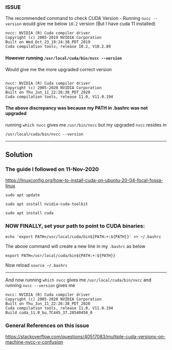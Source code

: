 ### ISSUE

The recommended command to check CUDA Version - Running `nvcc --version` would give me below `10.2` version (But I have cuda 11 installed)

```
nvcc: NVIDIA (R) Cuda compiler driver
Copyright (c) 2005-2019 NVIDIA Corporation
Built on Wed_Oct_23_19:24:38_PDT_2019
Cuda compilation tools, release 10.2, V10.2.89

```

#### However running `/usr/local/cuda/bin/nvcc --version`

Would give me the more upgraded correct version

```

nvcc: NVIDIA (R) Cuda compiler driver
Copyright (c) 2005-2020 NVIDIA Corporation
Built on Thu_Jun_11_22:26:38_PDT_2020
Cuda compilation tools, release 11.0, V11.0.194

```

#### The above discrepancy was because my PATH in .bashrc was not upgraded

running `which nvcc` gives me `/usr/bin/nvcc` but my upgraded `nvcc` resides in

`/usr/local/cuda/bin/nvcc --version`

---

## Solution

### The guide I followed on 11-Nov-2020

https://linuxconfig.org/how-to-install-cuda-on-ubuntu-20-04-focal-fossa-linux

```
sudo apt update

sudo apt install nvidia-cuda-toolkit

sudo apt install cuda

```

### NOW FINALLY, set your path to point to CUDA binaries:

```
echo 'export PATH=/usr/local/cuda/bin${PATH:+:${PATH}}' >> ~/.bashrc

```

The above command will create a new line in my `.bashrc` as below

`export PATH=/usr/local/cuda/bin${PATH:+:${PATH}}`

Now reload `source ~/.bashrc`

---

And now running `which nvcc` gives me `/usr/local/cuda/bin/nvcc` and running `nvcc --version` gives me

```
nvcc: NVIDIA (R) Cuda compiler driver
Copyright (c) 2005-2020 NVIDIA Corporation
Built on Thu_Jun_11_22:26:38_PDT_2020
Cuda compilation tools, release 11.0, V11.0.194
Build cuda_11.0_bu.TC445_37.28540450_0
```

### General References on this issue

https://stackoverflow.com/questions/40517083/multiple-cuda-versions-on-machine-nvcc-v-confusion
